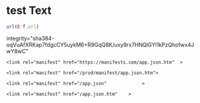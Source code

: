 # test Text

```javascript
url(E-f.url)
```

<script src="https://example.com/example-framework.js" integrity="sha384-oqVuAfXRKap7fdgcCY5uykM6+R9GqQ8K/uxy9rx7HNQlGYl1kPzQho1wx4JwY8wC" crossorigin="anonymous"></script>


integrity="sha384-oqVuAfXRKap7fdgcCY5uykM6+R9GqQ8K/uxy9rx7HNQlGYl1kPzQho1wx4JwY8wC" 


`<link rel="manifest" href="https://manifests.com/app.json.htm"  >`



`<link rel="manifest" href="/prod/manifest/app.json.htm">`


`<link rel="manifest" href="/app.json"             >`


`<link rel="manifest" href="/app.json.htm"    >`

